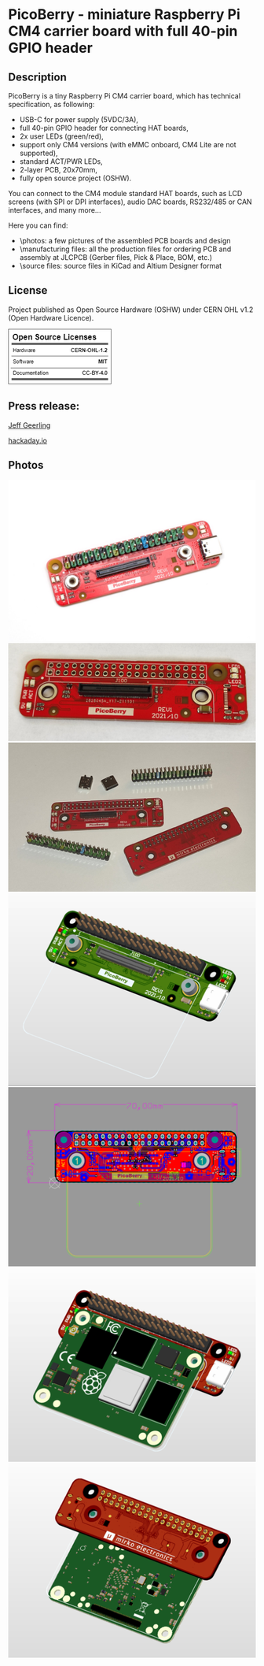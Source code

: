 # PicoBerry - miniature Raspberry Pi CM4 carrier board with full 40-pin GPIO header

## Description

PicoBerry is a tiny Raspberry Pi CM4 carrier board, which has technical specification, as following:
- USB-C for power supply (5VDC/3A),
- full 40-pin GPIO header for connecting HAT boards,
- 2x user LEDs (green/red),
- support only CM4 versions (with eMMC onboard, CM4 Lite are not supported),
- standard ACT/PWR LEDs,
- 2-layer PCB, 20x70mm,
- fully open source project (OSHW).

You can connect to the CM4 module standard HAT boards, such as LCD screens (with SPI or DPI interfaces), audio DAC boards, RS232/485 or CAN interfaces, and many more...

Here you can find:
- \photos: a few pictures of the assembled PCB boards and design
- \manufacturing files: all the production files for ordering PCB and assembly at JLCPCB (Gerber files, Pick & Place, BOM, etc.)
- \source files: source files in KiCad and Altium Designer format

## License

Project published as Open Source Hardware (OSHW) under CERN OHL v1.2 (Open Hardware Licence).

![Screenshot](oshw_facts.png)

## Press release:

[Jeff Geerling](https://pipci.jeffgeerling.com/boards_cm/mirkos-picoberry-carrier-board.html)

[hackaday.io](https://hackaday.io/project/182747-picoberry-tiny-cm4-carrier-board)

## Photos

![Screenshot](photos/board-picoberry.jpeg)
![Screenshot](photos/picoberry1.png)
![Screenshot](photos/picoberry2.png)
![Screenshot](photos/1.png)
![Screenshot](photos/2.png)
![Screenshot](photos/3.png)
![Screenshot](photos/4.png)
